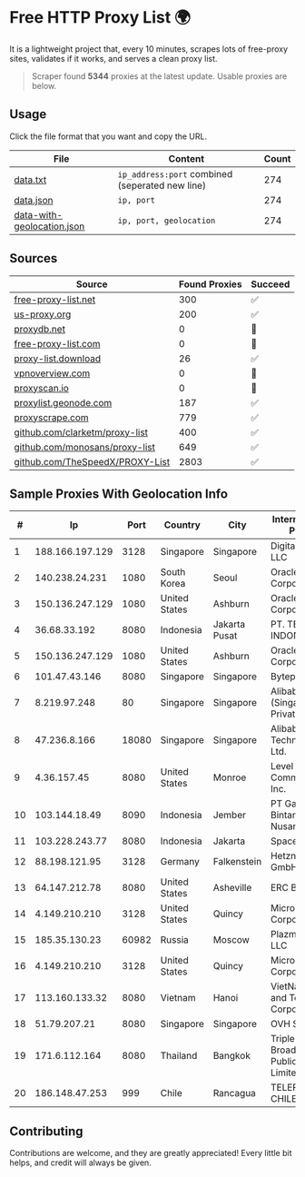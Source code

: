 
# Free HTTP Proxy List 🌍

It is a lightweight project that, every 10 minutes, scrapes lots of free-proxy sites, validates if it works, and serves a clean proxy list.


> Scraper found **5344** proxies at the latest update. Usable proxies are below.

## Usage

Click the file format that you want and copy the URL.


|File|Content|Count|
|----|-------|-----|
|[data.txt](https://raw.githubusercontent.com/themiralay/Proxy-List-World/master/data.txt)|`ip_address:port` combined (seperated new line)|274|
|[data.json](https://raw.githubusercontent.com/themiralay/Proxy-List-World/master/data.json)|`ip, port`|274|
|[data-with-geolocation.json](https://raw.githubusercontent.com/themiralay/Proxy-List-World/master/data-with-geolocation.json)|`ip, port, geolocation`|274|

## Sources

|Source|Found Proxies|Succeed|
|------|-------------|-------|
|[free-proxy-list.net](https://free-proxy-list.net)|300|✅|
|[us-proxy.org](https://www.us-proxy.org)|200|✅|
|[proxydb.net](http://proxydb.net)|0|🚫|
|[free-proxy-list.com](https://free-proxy-list.com/?page=&port=&type%5B%5D=http&type%5B%5D=https&up_time=0&search=Search)|0|🚫|
|[proxy-list.download](https://www.proxy-list.download/HTTP)|26|✅|
|[vpnoverview.com](https://vpnoverview.com/privacy/anonymous-browsing/free-proxy-servers)|0|🚫|
|[proxyscan.io](https://www.proxyscan.io)|0|🚫|
|[proxylist.geonode.com](https://proxylist.geonode.com/api/proxy-list?limit=300&page=1&sort_by=lastChecked&sort_type=desc&protocols=http,https)|187|✅|
|[proxyscrape.com](https://api.proxyscrape.com/v2/?request=displayproxies&protocol=http&timeout=10000&country=all&ssl=all&anonymity=all)|779|✅|
|[github.com/clarketm/proxy-list](https://raw.githubusercontent.com/clarketm/proxy-list/master/proxy-list-raw.txt)|400|✅|
|[github.com/monosans/proxy-list](https://raw.githubusercontent.com/monosans/proxy-list/main/proxies/http.txt)|649|✅|
|[github.com/TheSpeedX/PROXY-List](https://raw.githubusercontent.com/TheSpeedX/PROXY-List/master/http.txt)|2803|✅|


## Sample Proxies With Geolocation Info

|#|Ip|Port|Country|City|Internet Service Provider|
|-|--|----|-------|----|-------------------------|
|1|188.166.197.129|3128|Singapore|Singapore|DigitalOcean, LLC|
|2|140.238.24.231|1080|South Korea|Seoul|Oracle Corporation|
|3|150.136.247.129|1080|United States|Ashburn|Oracle Corporation|
|4|36.68.33.192|8080|Indonesia|Jakarta Pusat|PT. TELKOM INDONESIA|
|5|150.136.247.129|1080|United States|Ashburn|Oracle Corporation|
|6|101.47.43.146|8080|Singapore|Singapore|Byteplus Pte. Ltd.|
|7|8.219.97.248|80|Singapore|Singapore|Alibaba Cloud (Singapore) Private Limited|
|8|47.236.8.166|18080|Singapore|Singapore|Alibaba (US) Technology Co., Ltd.|
|9|4.36.157.45|8080|United States|Monroe|Level 3 Communications, Inc.|
|10|103.144.18.49|8090|Indonesia|Jember|PT Gasatek Bintang Nusantara|
|11|103.228.243.77|8080|Indonesia|Jakarta|SpaceX Starlink|
|12|88.198.121.95|3128|Germany|Falkenstein|Hetzner Online GmbH|
|13|64.147.212.78|8080|United States|Asheville|ERC Broadband|
|14|4.149.210.210|3128|United States|Quincy|Microsoft Corporation|
|15|185.35.130.23|60982|Russia|Moscow|Plazmatelekom LLC|
|16|4.149.210.210|3128|United States|Quincy|Microsoft Corporation|
|17|113.160.133.32|8080|Vietnam|Hanoi|VietNam Post and Telecom Corporation|
|18|51.79.207.21|8080|Singapore|Singapore|OVH SAS|
|19|171.6.112.164|8080|Thailand|Bangkok|Triple T Broadband Public Company Limited|
|20|186.148.47.253|999|Chile|Rancagua|TELEFÓNICA CHILE S.A.|



## Contributing

Contributions are welcome, and they are greatly appreciated! Every
little bit helps, and credit will always be given.

